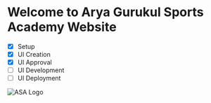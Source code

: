 # Welcome to Arya Gurukul Sports Academy Website

- [x] Setup
- [x] UI Creation
- [x] UI Approval
- [ ] UI Development
- [ ] UI Deployment

![ASA Logo](https://github.com/AG-Group-India/asa/blob/main/public/asa-banner-black.png 'Asa Logo')
